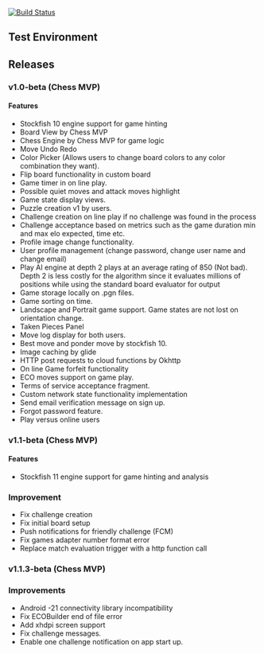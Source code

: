 [![Build Status](https://travis-ci.com/Magz8984/chess-bet.svg?token=1t1EwrDpq3sLA8yRH7Ea&branch=test_env)](https://travis-ci.com/Magz8984/chess-bet)

## Test Environment

## Releases 

### v1.0-beta (Chess MVP)


#### Features

- Stockfish 10 engine support for game hinting
-  Board View by Chess MVP
- Chess Engine by Chess MVP for game logic
- Move Undo Redo
- Color Picker (Allows users to change board colors to any color combination they want).
- Flip board functionality in custom board
- Game timer in on line play.
- Possible quiet moves and attack moves highlight
- Game state display views.
- Puzzle creation v1 by users.
- Challenge creation on line play if no challenge was found in the process
- Challenge acceptance based on metrics such as the game duration min and max elo expected, time etc.
- Profile image change functionality.
- User profile  management (change password, change user name and change email)
- Play AI engine at depth 2 plays at an average rating of 850 (Not bad). Depth 2 is less costly for the algorithm since it evaluates millions of positions while using the standard board evaluator for output
- Game storage locally on .pgn files.
- Game sorting on time.
- Landscape and Portrait game support. Game states are not lost on orientation change.
- Taken Pieces Panel
- Move log display for both users.
- Best move and ponder move by stockfish 10.
- Image caching by glide
- HTTP post requests to cloud functions by Okhttp
- On line Game forfeit functionality
- ECO moves support on game play.
- Terms of service acceptance fragment.
- Custom network state functionality implementation
- Send email verification message on sign up.
- Forgot password feature.
- Play versus online users

### v1.1-beta (Chess MVP)

#### Features

- Stockfish 11 engine support for game hinting and analysis

### Improvement
- Fix challenge creation
- Fix initial board setup
- Push notifications for friendly challenge (FCM)
- Fix games adapter number format error
- Replace match evaluation trigger with a http function call

### v1.1.3-beta (Chess MVP)

### Improvements

- Android -21 connectivity library incompatibility 
- Fix ECOBuilder end of file error
- Add xhdpi screen support
- Fix challenge messages.
- Enable one challenge notification on app start up.
